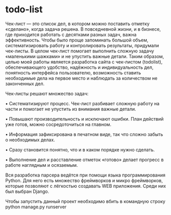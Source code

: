 # todo-list
Чек-лист — это список дел, в котором можно поставить отметку «сделано», когда задача решена. В повседневной жизни, и в бизнесе, где приходится работать с десятками разных задач, важна эффективность. Чтобы было проще запоминать большой объем, систематизировать работу и контролировать результаты, придумали чек-листы. В целом чек-лист помогает выполнить сложную задачу «маленькими шажками» и не упустить важные детали.
Таким образом, целью моей работы является разработка сайта с чек-листом (todolist), обеспечивающего удобство, надёжность и индивидуальность дел, понятность интерфейса пользователю, возможность ставить необходимые дела на первое место и наблюдать за количеством не законченных дел. 

Чек-листы решают множество задач:

•	Систематизируют процесс. Чек-лист разбивает сложную работу на части и помогает не упустить из внимания важные детали.

•	Повышают производительность и исключают ошибки. План действий уже готов, можно сосредоточиться на главном. 

•	Информация зафиксирована в печатном виде, так что сложно забыть о необходимых делах.

•	Сразу становится понятно, что и в каком порядке нужно сделать.

•	Выполнение дел и расставление отметок «готово» делает прогресс в работе наглядным и осязаемым.

Вся разработка парсера ведётся при помощи языка программирования Python. Для него есть множество фреймворков и микро фреймворков, которые позволяют с лёгкостью создавать WEB приложения. Среди них был выбран Django.

Чтобы запустить данный проект необходимо вбить в командную строку python manage.py runserver
